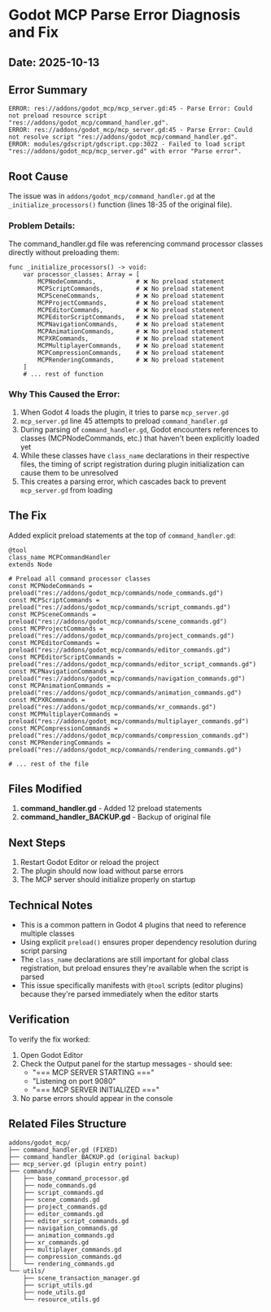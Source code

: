 # Godot MCP Parse Error Diagnosis and Fix

## Date: 2025-10-13

## Error Summary
```
ERROR: res://addons/godot_mcp/mcp_server.gd:45 - Parse Error: Could not preload resource script "res://addons/godot_mcp/command_handler.gd".
ERROR: res://addons/godot_mcp/mcp_server.gd:45 - Parse Error: Could not resolve script "res://addons/godot_mcp/command_handler.gd".
ERROR: modules/gdscript/gdscript.cpp:3022 - Failed to load script "res://addons/godot_mcp/mcp_server.gd" with error "Parse error".
```

## Root Cause

The issue was in `addons/godot_mcp/command_handler.gd` at the `_initialize_processors()` function (lines 18-35 of the original file).

### Problem Details:

The command_handler.gd file was referencing command processor classes directly without preloading them:

```gdscript
func _initialize_processors() -> void:
	var processor_classes: Array = [
		MCPNodeCommands,           # ❌ No preload statement
		MCPScriptCommands,         # ❌ No preload statement
		MCPSceneCommands,          # ❌ No preload statement
		MCPProjectCommands,        # ❌ No preload statement
		MCPEditorCommands,         # ❌ No preload statement
		MCPEditorScriptCommands,   # ❌ No preload statement
		MCPNavigationCommands,     # ❌ No preload statement
		MCPAnimationCommands,      # ❌ No preload statement
		MCPXRCommands,             # ❌ No preload statement
		MCPMultiplayerCommands,    # ❌ No preload statement
		MCPCompressionCommands,    # ❌ No preload statement
		MCPRenderingCommands,      # ❌ No preload statement
	]
	# ... rest of function
```

### Why This Caused the Error:

1. When Godot 4 loads the plugin, it tries to parse `mcp_server.gd`
2. `mcp_server.gd` line 45 attempts to preload `command_handler.gd`
3. During parsing of `command_handler.gd`, Godot encounters references to classes (MCPNodeCommands, etc.) that haven't been explicitly loaded yet
4. While these classes have `class_name` declarations in their respective files, the timing of script registration during plugin initialization can cause them to be unresolved
5. This creates a parsing error, which cascades back to prevent `mcp_server.gd` from loading

## The Fix

Added explicit preload statements at the top of `command_handler.gd`:

```gdscript
@tool
class_name MCPCommandHandler
extends Node

# Preload all command processor classes
const MCPNodeCommands = preload("res://addons/godot_mcp/commands/node_commands.gd")
const MCPScriptCommands = preload("res://addons/godot_mcp/commands/script_commands.gd")
const MCPSceneCommands = preload("res://addons/godot_mcp/commands/scene_commands.gd")
const MCPProjectCommands = preload("res://addons/godot_mcp/commands/project_commands.gd")
const MCPEditorCommands = preload("res://addons/godot_mcp/commands/editor_commands.gd")
const MCPEditorScriptCommands = preload("res://addons/godot_mcp/commands/editor_script_commands.gd")
const MCPNavigationCommands = preload("res://addons/godot_mcp/commands/navigation_commands.gd")
const MCPAnimationCommands = preload("res://addons/godot_mcp/commands/animation_commands.gd")
const MCPXRCommands = preload("res://addons/godot_mcp/commands/xr_commands.gd")
const MCPMultiplayerCommands = preload("res://addons/godot_mcp/commands/multiplayer_commands.gd")
const MCPCompressionCommands = preload("res://addons/godot_mcp/commands/compression_commands.gd")
const MCPRenderingCommands = preload("res://addons/godot_mcp/commands/rendering_commands.gd")

# ... rest of the file
```

## Files Modified

1. **command_handler.gd** - Added 12 preload statements
2. **command_handler_BACKUP.gd** - Backup of original file

## Next Steps

1. Restart Godot Editor or reload the project
2. The plugin should now load without parse errors
3. The MCP server should initialize properly on startup

## Technical Notes

- This is a common pattern in Godot 4 plugins that need to reference multiple classes
- Using explicit `preload()` ensures proper dependency resolution during script parsing
- The `class_name` declarations are still important for global class registration, but preload ensures they're available when the script is parsed
- This issue specifically manifests with `@tool` scripts (editor plugins) because they're parsed immediately when the editor starts

## Verification

To verify the fix worked:

1. Open Godot Editor
2. Check the Output panel for the startup messages - should see:
   - "=== MCP SERVER STARTING ==="
   - "Listening on port 9080"
   - "=== MCP SERVER INITIALIZED ==="
3. No parse errors should appear in the console

## Related Files Structure

```
addons/godot_mcp/
├── command_handler.gd (FIXED)
├── command_handler_BACKUP.gd (original backup)
├── mcp_server.gd (plugin entry point)
├── commands/
│   ├── base_command_processor.gd
│   ├── node_commands.gd
│   ├── script_commands.gd
│   ├── scene_commands.gd
│   ├── project_commands.gd
│   ├── editor_commands.gd
│   ├── editor_script_commands.gd
│   ├── navigation_commands.gd
│   ├── animation_commands.gd
│   ├── xr_commands.gd
│   ├── multiplayer_commands.gd
│   ├── compression_commands.gd
│   └── rendering_commands.gd
└── utils/
    ├── scene_transaction_manager.gd
    ├── script_utils.gd
    ├── node_utils.gd
    └── resource_utils.gd
```
